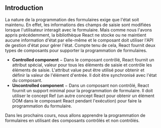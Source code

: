 ## Introduction

La nature de la programmation des formulaires exige que l'état soit maintenu. En effet, les informations des champs de saisie sont modifiées lorsque l'utilisateur interagit avec le formulaire. Mais comme nous l'avons appris précédemment, la bibliothèque React ne stocke ou ne maintient aucune information d'état par elle-même et le composant doit utiliser l'API de gestion d'état pour gérer l'état. Compte tenu de cela, React fournit deux types de composants pour supporter la programmation de formulaires.

- **Controlled component** − Dans le composant contrôlé, React fournit un attribut spécial, valeur pour tous les éléments de saisie et contrôle les éléments de saisie. L'attribut value peut être utilisé pour obtenir et définir la valeur de l'élément d'entrée. Il doit être synchronisé avec l'état du composant.
- **Uncontrolled component** − Dans un composant non contrôlé, React fournit un support minimal pour la programmation de formulaire. Il doit utiliser le concept Ref (un autre concept React pour obtenir un élément DOM dans le composant React pendant l'exécution) pour faire la programmation du formulaire.

Dans les prochains cours, nous allons apprendre la programmation de formulaires en utilisant des composants contrôlés et non contrôlés.
